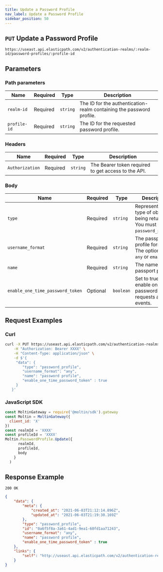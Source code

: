 ```yaml
---
title: Update a Password Profile
nav_label: Update a Password Profile
sidebar_position: 50
---
```



## `PUT` Update a Password Profile

```http
https://useast.api.elasticpath.com/v2/authentication-realms/:realm-id/password-profiles/:profile-id
```

## Parameters

### Path parameters

| Name | Required | Type | Description |
| --- | --- | --- | --- |
| `realm-id` | Required | `string` | The ID for the authentication-realm containing the password profile. |
| `profile-id` | Required | `string` | The ID for the requested password profile. |

### Headers

| Name | Required | Type | Description |
| --- | --- | --- | --- |
| `Authorization` | Required | `string` | The Bearer token required to get access to the API.  |

### Body

| Name | Required | Type | Description |
| --- | --- | --- | --- |
| `type` | Required | `string` | Represents the type of object being returned. You must use `password_profile`. |
| `username_format` | Required | `string` | The passport profile format. The options are `any` or `email`. |
| `name` | Required | `string` | The name of the passport profile. |
| `enable_one_time_password_token` | Optional |  `boolean` | Set to true to enable one time password token requests and events.                                                                                                                                                                                                                 |

## Request Examples

### Curl

```bash
curl -X PUT https://useast.api.elasticpath.com/v2/authentication-realms/:realm-id/password-profiles/:profile-id \
    -H "Authorization: Bearer XXXX" \
    -H "Content-Type: application/json" \
    -d $'{
     "data": {
        "type": "password_profile",
        "username_format": "any",
        "name": "password profile",
        "enable_one_time_password_token" : true
     }
   }'
```

### JavaScript SDK

```javascript
const MoltinGateway = require('@moltin/sdk').gateway
const Moltin = MoltinGateway({
  client_id: 'X'
})
const realmId = 'XXXX'
const profileId = 'XXXX'
Moltin.PasswordProfile.Update({
      realmId,
      profileId,
      body
    }
  )
```

## Response Example

`200 OK`

```json
{
    "data": {
        "meta": {
            "created_at": "2021-06-03T21:12:14.896Z",
            "updated_at": "2021-06-03T21:19:30.169Z"
        },
        "type": "password_profile",
        "id": "0a6f5f8a-3a61-4ad1-9ea1-60fd1aa71243",
        "username_format": "any",
        "name": "password profile",
        "enable_one_time_password_token" : true
    },
    "links": {
        "self": "http://useast.api.elasticpath.com/v2/authentication-realms/c624ab3d-44f0-49cc-bff7-446ff39a24f0/password-profiles/0a6f5f8a-3a61-4ad1-9ea1-60fd1aa71243"
    }
}
```
